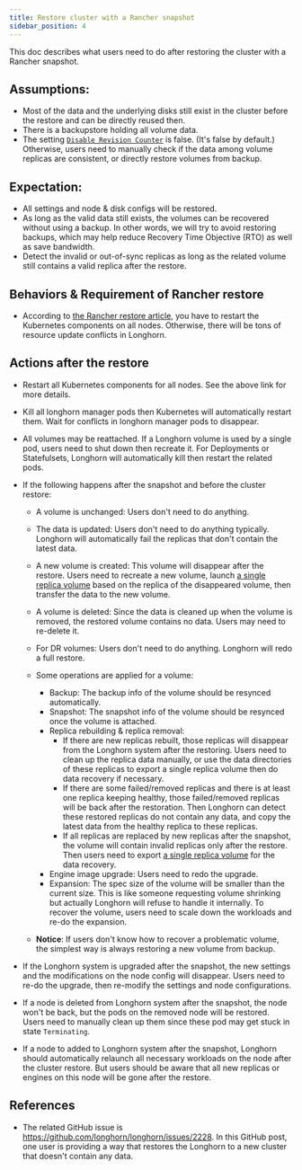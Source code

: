```yaml
---
title: Restore cluster with a Rancher snapshot
sidebar_position: 4
---
```


<head>
  <link rel="canonical" href="https://main--longhornio-docusaurus.netlify.app/advanced-resources/cluster-restore/rancher-cluster-restore"/>
</head>

This doc describes what users need to do after restoring the cluster with a Rancher snapshot.

## Assumptions:
- Most of the data and the underlying disks still exist in the cluster before the restore and can be directly reused then.
- There is a backupstore holding all volume data.
- The setting [`Disable Revision Counter`](../../references/settings#disable-revision-counter) is false. (It's false by default.) Otherwise, users need to manually check if the data among volume replicas are consistent, or directly restore volumes from backup.

## Expectation:
- All settings and node & disk configs will be restored.
- As long as the valid data still exists, the volumes can be recovered without using a backup. In other words, we will try to avoid restoring backups, which may help reduce Recovery Time Objective (RTO) as well as save bandwidth.
- Detect the invalid or out-of-sync replicas as long as the related volume still contains a valid replica after the restore.

## Behaviors & Requirement of Rancher restore
- According to [the Rancher restore article](https://rancher.com/blog/2018/2018-05-30-recover-rancher-kubernetes-cluster-from-backup/), you have to restart the Kubernetes components on all nodes. Otherwise, there will be tons of resource update conflicts in Longhorn.

## Actions after the restore
- Restart all Kubernetes components for all nodes. See the above link for more details.

- Kill all longhorn manager pods then Kubernetes will automatically restart them. Wait for conflicts in longhorn manager pods to disappear.

- All volumes may be reattached. If a Longhorn volume is used by a single pod, users need to shut down then recreate it. For Deployments or Statefulsets, Longhorn will automatically kill then restart the related pods.

- If the following happens after the snapshot and before the cluster restore:
    - A volume is unchanged: Users don't need to do anything.
    - The data is updated: Users don't need to do anything typically. Longhorn will automatically fail the replicas that don't contain the latest data.
    - A new volume is created: This volume will disappear after the restore. Users need to recreate a new volume, launch [a single replica volume](../data-recovery/export-from-replica) based on the replica of the disappeared volume, then transfer the data to the new volume.
    - A volume is deleted: Since the data is cleaned up when the volume is removed, the restored volume contains no data. Users may need to re-delete it.
    - For DR volumes: Users don't need to do anything. Longhorn will redo a full restore.
    - Some operations are applied for a volume:
        - Backup: The backup info of the volume should be resynced automatically.
        - Snapshot: The snapshot info of the volume should be resynced once the volume is attached.
        - Replica rebuilding & replica removal:
            - If there are new replicas rebuilt, those replicas will disappear from the Longhorn system after the restoring. Users need to clean up the replica data manually, or use the data directories of these replicas to export a single replica volume then do data recovery if necessary.
            - If there are some failed/removed replicas and there is at least one replica keeping healthy, those failed/removed replicas will be back after the restoration. Then Longhorn can detect these restored replicas do not contain any data, and copy the latest data from the healthy replica to these replicas.
          - If all replicas are replaced by new replicas after the snapshot, the volume will contain invalid replicas only after the restore. Then users need to export [a single replica volume](../data-recovery/export-from-replica) for the data recovery.
        -  Engine image upgrade: Users need to redo the upgrade.
        - Expansion: The spec size of the volume will be smaller than the current size. This is like someone requesting volume shrinking but actually Longhorn will refuse to handle it internally. To recover the volume, users need to scale down the workloads and re-do the expansion.

    - **Notice**: If users don't know how to recover a problematic volume, the simplest way is always restoring a new volume from backup.

- If the Longhorn system is upgraded after the snapshot, the new settings and the modifications on the node config will disappear. Users need to re-do the upgrade, then re-modify the settings and node configurations.

- If a node is deleted from Longhorn system after the snapshot, the node won't be back, but the pods on the removed node will be restored. Users need to manually clean up them since these pod may get stuck in state `Terminating`.
- If a node to added to Longhorn system after the snapshot, Longhorn should automatically relaunch all necessary workloads on the node after the cluster restore. But users should be aware that all new replicas or engines on this node will be gone after the restore.


## References
- The related GitHub issue is https://github.com/longhorn/longhorn/issues/2228.
  In this GitHub post, one user is providing a way that restores the Longhorn to a new cluster that doesn't contain any data.
